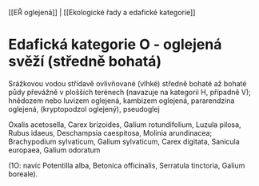 [[EŘ oglejená]] | [[Ekologické řady a edafické kategorie]]

# Edafická kategorie O - oglejená svěží (středně bohatá)

Srážkovou vodou střídavě ovlivňované (vlhké) středně bohaté až bohaté půdy převážně v plošších terénech (navazuje na kategorii H, případně V); hnědozem nebo luvizem
oglejená, kambizem oglejená, pararendzina oglejená, (kryptopodzol oglejený), pseudoglej

Oxalis acetosella, Carex brizoides, Galium rotundifolium, Luzula pilosa, Rubus idaeus, Deschampsia caespitosa, Molinia arundinacea;
Brachypodium sylvaticum, Galium sylvaticum, Carex digitata, Sanicula europaea, Galium odoratum

(1O: navíc Potentilla alba, Betonica officinalis, Serratula tinctoria, Galium boreale).
